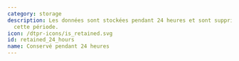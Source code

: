 ```yaml
---
category: storage
description: Les données sont stockées pendant 24 heures et sont supprimées aprés
  cette période.
icon: /dtpr-icons/is_retained.svg
id: retained_24_hours
name: Conservé pendant 24 heures
---
```

